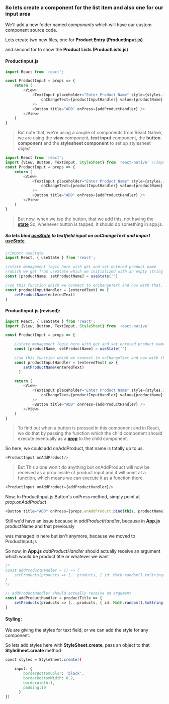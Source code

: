 ### So lets create a component for the list item and also one for our input area

We'll add a new folder named *components* which will have our custom component source code.

Lets create two new files, one for **Product Entry (ProductInput.js)** 

and second for to show the **Product Lists (ProductLists.js)**


#### ProductInput.js

``````javascript
import React from 'react';

const ProductInput = props => {
    return (
        <View>
            <TextInput placeholder="Enter Product Name" style={styles.input}
                onChangeText={productInputHandler} value={productName}
            />
            <Button title="ADD" onPress={addProductHandler} />
        </View>
    )
}
``````

> But note that, 
> we're using a couple of components from React Native, we are using the **view** component, **text input** component, 
the **button component** and the **stylesheet component** to set up stylesheet object

``````javascript
import React from 'react';
import {View, Button, TextInput, StyleSheet} from 'react-native' //imported all the react-native basic stuffs
const ProductInput = props => {
    return (
        <View>
            <TextInput placeholder="Enter Product Name" style={styles.input}
                onChangeText={productInputHandler} value={productName}
            />
            <Button title="ADD" onPress={addProductHandler} />
        </View>
    )
}
``````

> But now, when we tap the button, that we add this, not having the **[state](https://github.com/pvn/ReactLearning/blob/master/State-Event.md)**
> So, whenever button is tapped, it should do something in app.js.

##### So lets bind [useState](https://reactjs.org/docs/hooks-state.html) to textfield input on **onChangeText** and import [useState](https://reactjs.org/docs/hooks-state.html).

``````javascript
//import useState
import React, { useState } from 'react';

//state management logic here with get and set entered product name 
//which we get from useState which we initialized with an empty string
const [productName, setProductName] = useState('')

//so this function which we connect to onChangeText and now with that, fetching the user input
const productInputHandler = (enteredText) => {
    setProductName(enteredText)
}
``````

#### ProductInput.js (revised):

``````javascript
import React, { useState } from 'react';
import {View, Button, TextInput, StyleSheet} from 'react-native'

const ProductInput = props => {

    //state management logic here with get and set entered product name which we get from useState which we initialized
    const [productName, setProductName] = useState('')

    //so this function which we connect to onChangeText and now with that, fetching the user input
    const productInputHandler = (enteredText) => {
        setProductName(enteredText)
      }

    return (
        <View>
            <TextInput placeholder="Enter Product Name" style={styles.input}
                onChangeText={productInputHandler} value={productName}
            />
            <Button title="ADD" onPress={addProductHandler} />
        </View>
    )
}
``````

> To find out when a button is pressed in this component and in React, we do that by passing the function which the child component should execute eventually as a [**prop**](https://reactjs.org/docs/components-and-props.html) to the child component.

So here, we could add onAddProduct, that name is totally up to us.
``````javascript
<ProductInput onAddProduct/>
``````

> But This alone won't do anything but onAddProduct will now be received as a prop inside of product input and
it will point at a function, which means we can execute it as a function there.

``````javascript
<ProductInput onAddProduct={addProductHandler}/>
``````

Now, In ProductInput.js Button's onPress method, simply point at *prop.onAddProduct*

``````javascript
<Button title="ADD" onPress={props.onAddProduct.bind(this, productName)} />
``````

Still we'd have an issue because in *addProductHandler*, because in **App.js** productName and that previously

was managed in here but isn't anymore, because we moved to ProductInput.js

So now, in **App.js** *addProductHandler* should actually receive an argument which would be product title or whatever we want

``````javascript
/*
const addProductHandler = () => {
    setProducts(products => [...products, { id: Math.random().toString(), value: productName }])
}
*/

// addProductHandler should actually receive an argument
const addProductHandler = productTitle => {
    setProducts(products => [...products, { id: Math.random().toString(), value: productTitle }])
}

``````



#### Styling:
We are giving the styles for text field, or we can add the style for any component. 

So lets add styles here with **StyleSheet.create**, pass an object to that **StyleSheet.create** method

``````css
const styles = StyleSheet.create({

    input: {
        borderBottomColor: 'black',
        borderBottomWidth: 0.2,
        borderWidth:1,
        padding:10
      }
})
``````
